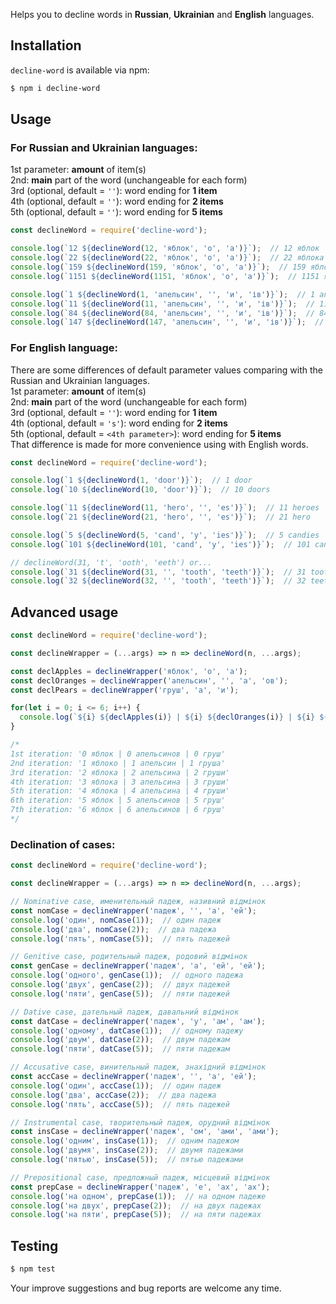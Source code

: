 Helps you to decline words in **Russian**, **Ukrainian** and **English** languages.

## Installation
`decline-word` is available via npm:
``` bash
$ npm i decline-word
```

## Usage
### For Russian and Ukrainian languages:
1st parameter: **amount** of item(s)\
2nd: **main** part of the word (unchangeable for each form)\
3rd (optional, default = `''`): word ending for **1 item**\
4th (optional, default = `''`): word ending for **2 items**\
5th (optional, default = `''`): word ending for **5 items**
``` js
const declineWord = require('decline-word');

console.log(`12 ${declineWord(12, 'яблок', 'о', 'а')}`);  // 12 яблок
console.log(`22 ${declineWord(22, 'яблок', 'о', 'а')}`);  // 22 яблока
console.log(`159 ${declineWord(159, 'яблок', 'о', 'а')}`);  // 159 яблок
console.log(`1151 ${declineWord(1151, 'яблок', 'о', 'а')}`);  // 1151 яблоко

console.log(`1 ${declineWord(1, 'апельсин', '', 'и', 'ів')}`);  // 1 апельсин
console.log(`11 ${declineWord(11, 'апельсин', '', 'и', 'ів')}`);  // 11 апельсинів
console.log(`84 ${declineWord(84, 'апельсин', '', 'и', 'ів')}`);  // 84 апельсини
console.log(`147 ${declineWord(147, 'апельсин', '', 'и', 'ів')}`);  // 147 апельсинів
```

### For English language:
There are some differences of default parameter values comparing with the Russian and Ukrainian languages.\
1st parameter: **amount** of item(s)\
2nd: **main** part of the word (unchangeable for each form)\
3rd (optional, default = `''`): word ending for **1 item**\
4th (optional, default = `'s'`): word ending for **2 items**\
5th (optional, default = `<4th parameter>`): word ending for **5 items**\
That difference is made for more convenience using with English words.
``` js
const declineWord = require('decline-word');

console.log(`1 ${declineWord(1, 'door')}`);  // 1 door
console.log(`10 ${declineWord(10, 'door')}`);  // 10 doors

console.log(`11 ${declineWord(11, 'hero', '', 'es')}`);  // 11 heroes
console.log(`21 ${declineWord(21, 'hero', '', 'es')}`);  // 21 hero

console.log(`5 ${declineWord(5, 'cand', 'y', 'ies')}`);  // 5 candies
console.log(`101 ${declineWord(101, 'cand', 'y', 'ies')}`);  // 101 candy

// declineWord(31, 't', 'ooth', 'eeth') or...
console.log(`31 ${declineWord(31, '', 'tooth', 'teeth')}`);  // 31 tooth
console.log(`32 ${declineWord(32, '', 'tooth', 'teeth')}`);  // 32 teeth
```

## Advanced usage
``` js
const declineWord = require('decline-word');

const declineWrapper = (...args) => n => declineWord(n, ...args);

const declApples = declineWrapper('яблок', 'о', 'а');
const declOranges = declineWrapper('апельсин', '', 'а', 'ов');
const declPears = declineWrapper('груш', 'а', 'и');

for(let i = 0; i <= 6; i++) {
  console.log(`${i} ${declApples(i)} | ${i} ${declOranges(i)} | ${i} ${declPears(i)}`);
}

/*
1st iteration: '0 яблок | 0 апельсинов | 0 груш'
2nd iteration: '1 яблоко | 1 апельсин | 1 груша'
3rd iteration: '2 яблока | 2 апельсина | 2 груши'
4th iteration: '3 яблока | 3 апельсина | 3 груши'
5th iteration: '4 яблока | 4 апельсина | 4 груши'
6th iteration: '5 яблок | 5 апельсинов | 5 груш'
7th iteration: '6 яблок | 6 апельсинов | 6 груш'
*/
```

### Declination of cases:
``` js
const declineWord = require('decline-word');

const declineWrapper = (...args) => n => declineWord(n, ...args);

// Nominative case, именительный падеж, називний відмінок
const nomCase = declineWrapper('падеж', '', 'а', 'ей');
console.log('один', nomCase(1));  // один падеж
console.log('два', nomCase(2));  // два падежа
console.log('пять', nomCase(5));  // пять падежей

// Genitive case, родительный падеж, родовий відмінок
const genCase = declineWrapper('падеж', 'а', 'ей', 'ей');
console.log('одного', genCase(1));  // одного падежа
console.log('двух', genCase(2));  // двух падежей
console.log('пяти', genCase(5));  // пяти падежей

// Dative case, дательный падеж, давальний відмінок
const datCase = declineWrapper('падеж', 'у', 'ам', 'ам');
console.log('одному', datCase(1));  // одному падежу
console.log('двум', datCase(2));  // двум падежам
console.log('пяти', datCase(5));  // пяти падежам

// Accusative case, винительный падеж, знахідний відмінок
const accCase = declineWrapper('падеж', '', 'а', 'ей');
console.log('один', accCase(1));  // один падеж
console.log('два', accCase(2));  // два падежа
console.log('пять', accCase(5));  // пять падежей

// Instrumental case, творительный падеж, орудний відмінок
const insCase = declineWrapper('падеж', 'ом', 'ами', 'ами');
console.log('одним', insCase(1));  // одним падежом
console.log('двумя', insCase(2));  // двумя падежами
console.log('пятью', insCase(5));  // пятью падежами

// Prepositional case, предложный падеж, місцевий відмінок
const prepCase = declineWrapper('падеж', 'е', 'ах', 'ах');
console.log('на одном', prepCase(1));  // на одном падеже
console.log('на двух', prepCase(2));  // на двух падежах
console.log('на пяти', prepCase(5));  // на пяти падежах
```

## Testing
``` bash
$ npm test
```

Your improve suggestions and bug reports are welcome any time.
